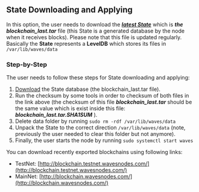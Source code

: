 ## State Downloading and Applying

In this option, the user needs to download the [_**latest State**_](http://blockchain.wavesnodes.com) which is _**the blockchain\_last.tar**_ file \(this State is a  generated database by the node when it receives blocks\). Please note that this file is updated regularly.  Basically the **State** represents a **LevelDB** which stores its files in `/var/lib/waves/data`

### Step-by-Step

The user needs to follow these steps for State downloading and applying:

1. [Download](http://blockchain.wavesnodes.com) the State database \(the blockchain\_last.tar file\).
2. Run the checksum by some tools in order to checksum of both files in the link above \(the checksum of this file _**blockchain\_last.tar**_ should be the same value which is exist inside this file: _**blockchain\_last.tar.SHA1SUM**_ \).
3. Delete data folder by running `sudo rm -rdf /var/lib/waves/data`
4. Unpack the State to the correct direction `/var/lib/waves/data`  \(note, previously the user needed to clear this folder but not anymore\).
5. Finally, the user starts the node by running `sudo systemctl start waves`

You can download recently exported blockchains using following links:

* TestNet: [http://blockchain.testnet.wavesnodes.com/](http://blockchain.testnet.wavesnodes.com/)
* MainNet: [http://blockchain.wavesnodes.com/](http://blockchain.wavesnodes.com/)



